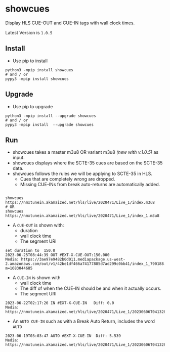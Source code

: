 # showcues
Display HLS CUE-OUT and CUE-IN tags with wall clock times.

 Latest Version is `1.0.5`

## Install 
* Use pip to install
```rebol
python3 -mpip install showcues 
# and / or 
pypy3 -mpip install showcues
```
## Upgrade
* Use pip to upgrade
```rebol
python3 -mpip install --upgrade showcues 
# and / or 
pypy3 -mpip install  --upgrade showcues
```

## Run 
* showcues takes a master m3u8 OR variant m3u8 _(new with v.1.0.5)_ as input.
* showcues displays where the SCTE-35 cues are based on the SCTE-35 data.
* showcues follows the rules we will be applying to SCTE-35 in HLS. 
   * Cues that are completely wrong are dropped.
   * Missing CUE-INs from break auto-returns are automatically added.
   
```rebol

showcues https://nmxtunein.akamaized.net/hls/live/2020471/Live_1/index.m3u8
# OR
showcues https://nmxtunein.akamaized.net/hls/live/2020471/Live_1/index_1.m3u8

```

* A `CUE-OUT` is shown with:
    * duration
    * wall clock time
    * The segment URI 
```smalltalk
set duration to  150.0
2023-06-25T08:44:39 OUT #EXT-X-CUE-OUT:150.000 
Media: https://3ae97e9482b0d011.mediapackage.us-west-2.amazonaws.com/out/v1/42be1df466a74177885d7ad299c0bb41/index_1_790188.ts?m=1683044685
```

* A `CUE-IN` is shown with
    * wall clock time
    * The diff of when the CUE-IN should be and when it actually occurs.
    * The segment URI 
```smalltalk
2023-06-22T02:17:26 IN #EXT-X-CUE-IN   Diff: 0.0
Media: https://nmxtunein.akamaized.net/hls/live/2020471/Live_1/20230606T041328/index_2400/00115/index_2400_01720.ts

```
  * An `AUTO CUE-IN` such as with a Break Auto Return, includes the word `AUTO`
```smalltalk
2023-06-19T03:03:47 AUTO #EXT-X-CUE-IN  Diff: 5.539 
Media: https://nmxtunein.akamaized.net/hls/live/2020471/Live_1/20230606T041328/index_375/00094/index_375_00039.ts
```
